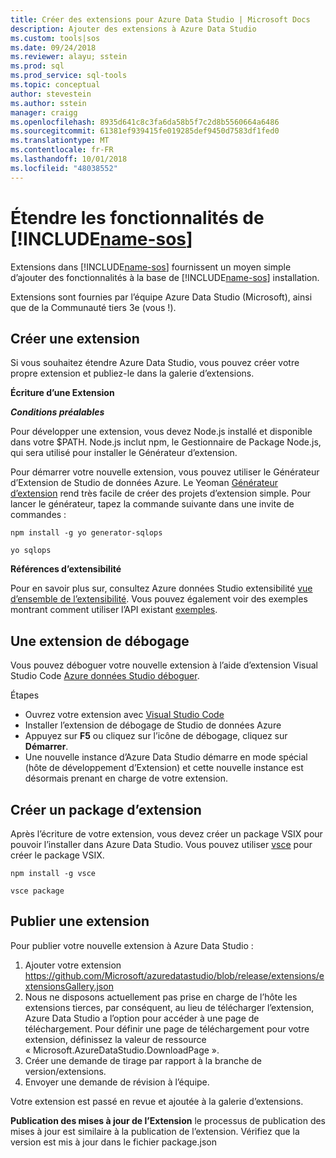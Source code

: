 ```yaml
---
title: Créer des extensions pour Azure Data Studio | Microsoft Docs
description: Ajouter des extensions à Azure Data Studio
ms.custom: tools|sos
ms.date: 09/24/2018
ms.reviewer: alayu; sstein
ms.prod: sql
ms.prod_service: sql-tools
ms.topic: conceptual
author: stevestein
ms.author: sstein
manager: craigg
ms.openlocfilehash: 8935d641c8c3fa6da58b5f7c2d8b5560664a6486
ms.sourcegitcommit: 61381ef939415fe019285def9450d7583df1fed0
ms.translationtype: MT
ms.contentlocale: fr-FR
ms.lasthandoff: 10/01/2018
ms.locfileid: "48038552"
---
```

# <a name="extend-the-functionality-of-includename-sosincludesname-sos-shortmd"></a>Étendre les fonctionnalités de [!INCLUDE[name-sos](../includes/name-sos-short.md)]

Extensions dans [!INCLUDE[name-sos](../includes/name-sos-short.md)] fournissent un moyen simple d’ajouter des fonctionnalités à la base de [!INCLUDE[name-sos](../includes/name-sos-short.md)] installation.

Extensions sont fournies par l’équipe Azure Data Studio (Microsoft), ainsi que de la Communauté tiers 3e (vous !).


## <a name="author-an-extension"></a>Créer une extension

Si vous souhaitez étendre Azure Data Studio, vous pouvez créer votre propre extension et publiez-le dans la galerie d’extensions.

**Écriture d’une Extension**

***Conditions préalables***

Pour développer une extension, vous devez Node.js installé et disponible dans votre $PATH. Node.js inclut npm, le Gestionnaire de Package Node.js, qui sera utilisé pour installer le Générateur d’extension.

Pour démarrer votre nouvelle extension, vous pouvez utiliser le Générateur d’Extension de Studio de données Azure. Le Yeoman [Générateur d’extension](https://www.npmjs.com/package/generator-sqlops) rend très facile de créer des projets d’extension simple. Pour lancer le générateur, tapez la commande suivante dans une invite de commandes :

`npm install -g yo generator-sqlops`

`yo sqlops`


**Références d’extensibilité**

Pour en savoir plus sur, consultez Azure données Studio extensibilité [vue d’ensemble de l’extensibilité](extensibility.md). Vous pouvez également voir des exemples montrant comment utiliser l’API existant [exemples](https://github.com/Microsoft/azuredatastudio/tree/master/samples).


## <a name="debug-an-extension"></a>Une extension de débogage

Vous pouvez déboguer votre nouvelle extension à l’aide d’extension Visual Studio Code [Azure données Studio déboguer](https://github.com/kevcunnane/sqlops-debug).

Étapes
- Ouvrez votre extension avec [Visual Studio Code](https://code.visualstudio.com/)
- Installer l’extension de débogage de Studio de données Azure
- Appuyez sur **F5** ou cliquez sur l’icône de débogage, cliquez sur **Démarrer**.
- Une nouvelle instance d’Azure Data Studio démarre en mode spécial (hôte de développement d’Extension) et cette nouvelle instance est désormais prenant en charge de votre extension.


## <a name="create-an-extension-package"></a>Créer un package d’extension

Après l’écriture de votre extension, vous devez créer un package VSIX pour pouvoir l’installer dans Azure Data Studio. Vous pouvez utiliser [vsce](https://github.com/Microsoft/vscode-vsce) pour créer le package VSIX.

`npm install -g vsce`

`vsce package`


## <a name="publish-an-extension"></a>Publier une extension

Pour publier votre nouvelle extension à Azure Data Studio :

1. Ajouter votre extension https://github.com/Microsoft/azuredatastudio/blob/release/extensions/extensionsGallery.json
2. Nous ne disposons actuellement pas prise en charge de l’hôte les extensions tierces, par conséquent, au lieu de télécharger l’extension, Azure Data Studio a l’option pour accéder à une page de téléchargement. Pour définir une page de téléchargement pour votre extension, définissez la valeur de ressource « Microsoft.AzureDataStudio.DownloadPage ».
3. Créer une demande de tirage par rapport à la branche de version/extensions.
4. Envoyer une demande de révision à l’équipe.

Votre extension est passé en revue et ajoutée à la galerie d’extensions.

**Publication des mises à jour de l’Extension** le processus de publication des mises à jour est similaire à la publication de l’extension. Vérifiez que la version est mis à jour dans le fichier package.json
